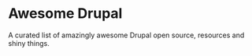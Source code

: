 # Awesome Drupal

A curated list of amazingly awesome Drupal open source, resources and shiny things.
